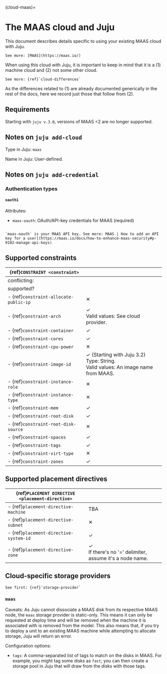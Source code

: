 (cloud-maas)=
# The MAAS cloud and Juju


This document describes details specific to using your existing MAAS cloud with Juju.

```{ibnote}
See more: [MAAS](https://maas.io/)
```

When using this cloud with Juju, it is important to keep in mind that it is a (1) machine cloud and (2) not some other cloud.

```{ibnote}
See more: {ref}`cloud-differences`
```

As the differences related to (1) are already documented generically in the rest of the docs, here we record just those that follow from (2).


## Requirements

Starting with `juju v.3.0`, versions of MAAS <2 are no longer supported.

## Notes on `juju add-cloud`

Type in Juju: `maas`

Name in Juju: User-defined.

## Notes on `juju add-credential`


### Authentication types

#### `oauth1`
Attributes:
- `maas-oauth`: OAuth/API-key credentials for MAAS (required)

```{note}

`maas-oauth` is your MAAS API key. See more: MAAS | How to add an API key for a user](https://maas.io/docs/how-to-enhance-maas-security#p-9102-manage-api-keys)
```

<!--
## Notes on `juju bootstrap`
-->

<!--
## Cloud-specific model configuration keys
-->

## Supported constraints

| {ref}`CONSTRAINT <constraint>`         |                                                                                                  |
|----------------------------------------|--------------------------------------------------------------------------------------------------|
| conflicting:                           |                                                                                                  |
| supported?                             |                                                                                                  |
| - {ref}`constraint-allocate-public-ip` | &#10005;                                                                                         |
| - {ref}`constraint-arch`               | &#10003; <br> Valid values: See cloud provider.                                                  |
| - {ref}`constraint-container`          | &#10003;                                                                                         |
| - {ref}`constraint-cores`              | &#10003;                                                                                         |
| - {ref}`constraint-cpu-power`          | &#10005;                                                                                         |
| - {ref}`constraint-image-id`           | &#10003; (Starting with Juju 3.2) <br> Type: String. <br> Valid values: An image name from MAAS. |
| - {ref}`constraint-instance-role`      | &#10005;                                                                                         |
| - {ref}`constraint-instance-type`      | &#10005;                                                                                         |
| - {ref}`constraint-mem`                | &#10003;                                                                                         |
| - {ref}`constraint-root-disk`          | &#10003;                                                                                         |
| - {ref}`constraint-root-disk-source`   | &#10005;                                                                                         |
| - {ref}`constraint-spaces`             | &#10003;                                                                                         |
| - {ref}`constraint-tags`               | &#10003;                                                                                         |
| - {ref}`constraint-virt-type`          | &#10005;                                                                                         |
| - {ref}`constraint-zones`              | &#10003;                                                                                         |

## Supported placement directives

| {ref}`PLACEMENT DIRECTIVE <placement-directive>` |                                                                     |
|--------------------------------------------------|---------------------------------------------------------------------|
| - {ref}`placement-directive-machine`             | TBA                                                                 |
| - {ref}`placement-directive-subnet`              | &#10005;                                                            |
| - {ref}`placement-directive-system-id`           | &#10003;                                                            |
| - {ref}`placement-directive-zone`                | &#10003; <br> If there's no '=' delimiter, assume it's a node name. |

## Cloud-specific storage providers

```{ibnote}
See first: {ref}`storage-provider`
```

### `maas`

Caveats: As Juju cannot dissociate a MAAS disk from its respective MAAS node, the `maas` storage provider is static-only. This means it can only be requested at deploy time and will be removed when the machine it is associated with is removed from the model. This also means that, if you try to deploy a unit to an existing MAAS machine while attempting to allocate storage, Juju will return an error.

Configuration options:

- `tags`: A comma-separated list of tags to match on the disks in MAAS. For example, you might tag some disks as `fast`; you can then create a storage pool in Juju that will draw from the disks with those tags.

